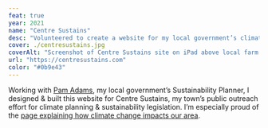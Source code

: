 ```yaml
---
feat: true
year: 2021
name: "Centre Sustains"
desc: "Volunteered to create a website for my local government’s climate planning public outreach."
cover: ./centresustains.jpg
coverAlt: "Screenshot of Centre Sustains site on iPad above local farm photo"
url: "https://centresustains.com"
color: "#0b9e43"
---
```


Working with [Pam Adams](https://www.linkedin.com/in/pam-adams-0ba92611), my local government’s Sustainability Planner, I designed & built this website for Centre Sustains, my town’s public outreach effort for climate planning & sustainability legislation. I’m especially proud of the [page explaining how climate change impacts our area](https://centresustains.com/climate).
